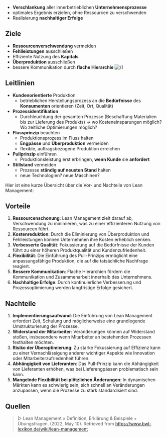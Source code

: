 - **Verschlankung** aller innerbetrieblichen **Unternehmensprozesse**
- optimales Ergebnis erzielen, ohne Ressourcen zu verschwenden
- Realisierung **nachhaltiger Erfolge**

## Ziele
- **Ressourcenverschwendung** vermeiden
- **Fehlleistungen** ausschließen
- Effiziente Nutzung des **Kapitals**
- **Überproduktion** ausschließen
- bessere Kommunikation durch **flache Hierarchie**
![\1](attachments/\1)

## Leitlinien
- **Kundenorientierte** Produktion
	- betrieblichen Herstellungsprozess an die **Bedürfnisse** des **Konsumenten** orientieren (Zeit, Ort, Qualität)
- **Prozessidentifikation**
	- Durchleuchtung der gesamten Prozesse (Beschaffung Materialien bis zur Lieferung des Produkts) -> wo Kosteneinsparungen möglich? Wo zeitliche Optimierungen möglich?
- **Flussprinzip** beachten
	- Produktionsprozess im Fluss halten
	- **Engpässe** und **Überproduktion** vermeiden
	- flexible, auftragsbezogene Produktion erreichen
- **Pullprinzip** einführen
	- Produktionsleistung erst erbringen, **wenn Kunde** sie **anfordert**
- **Stillstand** vermeiden
	- Prozesse **ständig auf neusten Stand** halten
	- neue Technologien? neue Maschinen?

Hier ist eine kurze Übersicht über die Vor- und Nachteile von Lean Management:

## Vorteile

1. **Ressourcenschonung**: Lean Management zielt darauf ab, Verschwendung zu minimieren, was zu einer effizienteren Nutzung von Ressourcen führt.
2. **Kostenreduktion**: Durch die Eliminierung von Überproduktion und Fehlleistungen können Unternehmen ihre Kosten erheblich senken.
3. **Verbesserte Qualität**: Fokussierung auf die Bedürfnisse der Kunden führt zu einer höheren Produktqualität und Kundenzufriedenheit.
4. **Flexibilität**: Die Einführung des Pull-Prinzips ermöglicht eine anpassungsfähige Produktion, die auf die tatsächliche Nachfrage reagiert.
5. **Bessere Kommunikation**: Flache Hierarchien fördern die Kommunikation und Zusammenarbeit innerhalb des Unternehmens.
6. **Nachhaltige Erfolge**: Durch kontinuierliche Verbesserung und Prozessoptimierung werden langfristige Erfolge gesichert.

## Nachteile

1. **Implementierungsaufwand**: Die Einführung von Lean Management erfordert Zeit, Schulung und möglicherweise eine grundlegende Umstrukturierung der Prozesse.
2. **Widerstand der Mitarbeiter**: Veränderungen können auf Widerstand stoßen, insbesondere wenn Mitarbeiter an bestehenden Prozessen festhalten möchten.
3. **Risiko der Überoptimierung**: Zu starke Fokussierung auf Effizienz kann zu einer Vernachlässigung anderer wichtiger Aspekte wie Innovation oder Mitarbeiterzufriedenheit führen.
4. **Abhängigkeit von Lieferanten**: Das Pull-Prinzip kann die Abhängigkeit von Lieferanten erhöhen, was bei Lieferengpässen problematisch sein kann.
5. **Mangelnde Flexibilität bei plötzlichen Änderungen**: In dynamischen Märkten kann es schwierig sein, sich schnell an Veränderungen anzupassen, wenn die Prozesse zu stark standardisiert sind.

## Quellen 

> ▷ Lean Management » Definition, Erklärung & Beispiele + Übungsfragen. (2022, May 10). Retrieved from https://www.bwl-lexikon.de/wiki/lean-management

